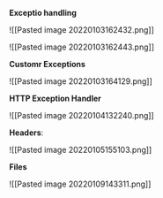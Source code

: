 
**Exceptio handling**

![[Pasted image 20220103162432.png]]

![[Pasted image 20220103162443.png]]


**Customr Exceptions**

![[Pasted image 20220103164129.png]]


**HTTP Exception Handler**

![[Pasted image 20220104132240.png]]


**Headers**:

![[Pasted image 20220105155103.png]]



**Files**

![[Pasted image 20220109143311.png]]



